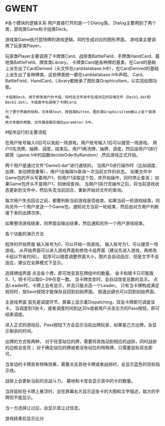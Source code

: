 # GWENT

#各个模块的逻辑关系
  用户直接打开的是一个Dialog类。
  Dialog主要用到了两个类，游戏类Game和卡组类Deck。

  游戏类Game执行昆特牌的游戏逻辑，同时生成对应的图形界面。
  游戏类主要调用了玩家类Player。

  玩家类Player主要调用了卡牌类Card、战排类BattleField、手牌类HandCard、墓地类BattleField、牌库类Library。
  卡牌类Card是各种牌的基类，在Card的基础上派生出了CardDerived（头文件在carddatabase.h中），在CardDerived的基础上派生出了各种牌类，这些牌类统一都在carddatabase.h中声明。
Card、BattleField、HandCard、Library都继承了图形类GraphicsItem，以实现绘图功能。
	
	卡组类Deck，用于修改用户的卡组，同时在文件夹中生成对应的存储文件（Deck1.dat和Deck2.dat）。卡组类中也调用了卡牌Card。

	为了便于界面的绘制，文本框text、按钮类Button、图形类GraphicsItem被以上各个类调用。
	绝大多数的常数、文件路径都存储在parameter.h中。


#程序运行的主要流程

在用户账号输入0后可以发起一场游戏，用户账号输入1后可以接受一场游戏。
用户0先洗牌、抽牌、调度，结束后，用户1再洗牌、抽牌、调度，然后由用户1进行掷筛（game.h中的函数decideOderByRandom）,然后游戏正式开始。

两个用户是通过文件“Game0.dat”进行通信的。
当用户0进行操作时（比如调度、出牌、发动牌效果等），用户1会每隔1s查询一次当前文件的状态。
如果文件中Game包的开头写着用户1，则用户1读取这个包，并开始操作，同时停止查询；
如果Game包开头不是用户1，则继续查询。
当用户1执行完操作之后，将当前游戏状态更新到文件中，然后失去当前回合，重新开始对文件的查询。

每次用户失去回合之前，都要判断当前游戏是否结束，如果当前一轮游戏结束，则向另外一个用户发送一个Game包，通知对方当前一轮结束，然后由对方用户判断接下来的出牌次序。

如果整场游戏结束，则界面会输出结果，然后通知另外一个用户游戏结束。

各个功能的演示方法

程序的开始界面
输入账号为0，可以开始一场游戏。
输入账号为1，可以接受一场游戏。
从开始界面可以进入游戏界面和修改卡组界面（建议先进入游戏，再修改卡组以节省时间）。
程序可以随意调整界面大小，图片会自动适应，但是文字不会适应，建议在全屏模式下显示。



选择牌组界面
点击各个牌，即可改变其在牌组中的数量。
金卡和银卡只可能取0、1，铜卡可以取0~3中任意一数。
当卡牌改变时，会自动改变总数的显示。
点击Leader时，卡牌上会有显示，并且只能点选一个Leader。
只有当卡牌构成满足规则时，按Save按钮才能保存且回到初始界面。
按退出键也可以回到初始界面。


主游戏界面
首先是调度环节，屏幕上显示着Dispatching，双击卡牌即可调度该卡。
当调度到3张卡，或者调度时间到达30s或者用户点击左方的Pass按钮，即可结束调度。

进入正式的游戏后，Pass按钮下方会显示当前出牌玩家，如果是己方出牌，会显示剩余的时间。

出牌的方式有两种，
对于任意站位的牌，需要将其拖动到相应的战排，同时战排的边框会变亮；
对于确定站位的牌或者没有站位的特殊牌，只需要鼠标双击即可。

当发动的卡牌具有特殊效果，需要点击其他卡牌或者战排时，会显示蓝色的目标指示线。

战排上会更新当前的总战斗力。
墓地和卡库会显示其中的卡的数量。

当将鼠标在卡牌上悬浮时，会在屏幕右方显示这张卡的大图和文字描述，敌方的手牌则不能显示。

当一方选择让过后，会显示其让过信息。

游戏结束后显示比分

